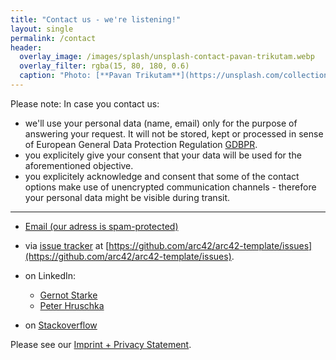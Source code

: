 ```yaml
---
title: "Contact us - we're listening!"
layout: single
permalink: /contact
header:
  overlay_image: /images/splash/unsplash-contact-pavan-trikutam.webp
  overlay_filter: rgba(15, 80, 180, 0.6)
  caption: "Photo: [**Pavan Trikutam**](https://unsplash.com/collections/389099/contact?photo=71CjSSB83Wo)"
---
```



Please note: In case you contact us:

* we'll use your personal data (name, email)
only for the purpose of answering your request. It will not be stored, kept
or processed in sense of European General Data Protection Regulation [GDBPR](https://en.wikipedia.org/wiki/General_Data_Protection_Regulation).
* you explicitely give your consent that your data will be used for the
aforementioned objective.
* you explicitely acknowledge and consent that some of the contact options
make use of unencrypted communication channels - therefore your personal data
might be visible during transit.

<hr>

* <a href="xmxaxixlxtxo:ixnxfxox@xaxrxcx4x2x.xdxex" onmouseover="this.href=this.href.replace(/x/g,'');"><i class="fa fa-fw fa-envelope"></i>Email (our adress is spam-protected)</a>

* via [<i class="fab fa-fw fa-github"></i>issue tracker](https://github.com/arc42/arc42-template/issues) at [https://github.com/arc42/arc42-template/issues](https://github.com/arc42/arc42-template/issues).
* on <i class="fab fa-fw fa-linkedin"></i>LinkedIn:
  * [Gernot Starke](https://linkedin.com/in/gernotstarke)
  * [Peter Hruschka](https://www.linkedin.com/in/peterhruschka/) 
* on [<i class="fab fa-fw fa-stack-overflow"></i>Stackoverflow](https://stackoverflow.com/questions/tagged/arc42)


Please see our <a href="{{ site.baseurl }}/imprint">Imprint + Privacy Statement</a>.

